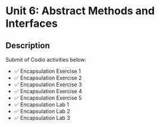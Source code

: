 # Unit 6: Abstract Methods and Interfaces

## Description

Submit of Codio activities below:
- ✅ Encapsulation Exercise 1
- ✅ Encapsulation Exercise 2
- ✅ Encapsulation Exercise 3
- ✅ Encapsulation Exercise 4
- ✅ Encapsulation Exercise 5
- ✅ Encapsulation Lab 1
- ✅ Encapsulation Lab 2
- ✅ Encapsulation Lab 3

